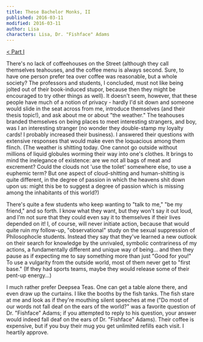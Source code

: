 ```yaml
---
title: These Bachelor Monks, II
published: 2016-03-11
modified: 2016-03-11
author: Lisa
characters: Lisa, Dr. "Fishface" Adams
---
```


[< Part I](these-bachelor-monks.html)

There's no lack of coffeehouses on the Street (although they call themselves teahouses, and the coffee menu is always second. Sure, to have one person prefer tea over coffee was reasonable, but a whole society? The professors and students, I concluded, must not like being jolted out of their book-induced stupor, because then they might be encouraged to try other things as well). <!--more--> It doesn't seem, however, that these people have much of a notion of privacy - hardly I'd sit down and someone would slide in the seat across from me, introduce themselves (and their thesis topic!), and ask about me or about "the weather." The teahouses branded themselves on being places to meet interesting strangers, and boy, was I an interesting stranger (no wonder they double-stamp my loyalty cards! I probably increased their business). I answered their questions with extensive responses that would make even the loquacious among them flinch. (The weather is shitting today. One cannot go outside without millions of liquid globules worming their way into one's clothes. It brings to mind the inelegance of existence: are we not all bags of meat and excrement? Could the clouds not 'use the toilet' somewhere else, to use a euphemic term? But one aspect of cloud-shitting and human-shitting is quite different, in the degree of passion in which the heavens shit down upon us: might this be to suggest a degree of passion which is missing among the inhabitants of this world?)

There's quite a few students who keep wanting to "talk to me," "be my friend," and so forth. I know what they want, but they won't say it out loud, and I'm not sure that they could even say it to themselves if their lives depended on it! I, of course, will never initiate action, because that would quite ruin my follow-up, "observational" study on the sexual suppression of Philosophocle students. Instead they say that they've learned a new outlook on their search for knowledge by the unrivaled, symbolic contrariness of my actions, a fundamentally different and unique way of being... and then they pause as if expecting me to say something more than just "Good for you!" To use a vulgarity from the outside world, most of them never get to "first base." (If they had sports teams, maybe they would release some of their pent-up energy...)

I much rather prefer Deepsea Teas. One can get a table alone there, and even draw up the curtains. I like the booths by the fish tanks. The fish stare at me and look as if they're mouthing silent speeches at me ("Do most of our words not fall deaf on the ears of the world?" was a favorite question of Dr. "Fishface" Adams; if you attempted to reply to his question, your answer would indeed fall deaf on the ears of Dr. "Fishface" Adams). Their coffee is expensive, but if you buy their mug you get unlimited refills each visit. I heartily approve.
